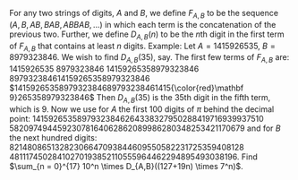 For any two strings of digits, $A$ and $B$, we define $F_{A, B}$ to be the sequence $(A,B,AB,BAB,ABBAB,\dots)$ in which each term is the concatenation of the previous two.
Further, we define $D_{A, B}(n)$ to be the $n$th digit in the first term of $F_{A, B}$ that contains at least $n$ digits.
Example:
Let $A=1415926535$, $B=8979323846$. We wish to find $D_{A, B}(35)$, say.
The first few terms of $F_{A, B}$ are:
$1415926535$
$8979323846$
$14159265358979323846$
$897932384614159265358979323846$
$1415926535897932384689793238461415{\color{red}\mathbf 9}265358979323846$
Then $D_{A, B}(35)$ is the $35$th digit in the fifth term, which is $9$.
Now we use for $A$ the first $100$ digits of $\pi$ behind the decimal point:
$14159265358979323846264338327950288419716939937510$
$58209749445923078164062862089986280348253421170679$
and for $B$ the next hundred digits:
$82148086513282306647093844609550582231725359408128$
$48111745028410270193852110555964462294895493038196$.
Find $\sum_{n = 0}^{17} 10^n \times D_{A,B}((127+19n) \times 7^n)$.